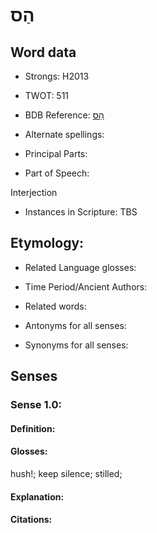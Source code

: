 # הַס

<!-- Status: S2="NeedsEdits" -->
<!-- Lexica used for edits:   -->

## Word data

* Strongs: H2013

* TWOT: 511

* BDB Reference: [הַס](rc://en/bdb/dict/e.ca.aa)

* Alternate spellings:

* Principal Parts:

* Part of Speech:

Interjection

* Instances in Scripture: TBS

## Etymology:

* Related Language glosses:

* Time Period/Ancient Authors:

* Related words:

* Antonyms for all senses:

* Synonyms for all senses:

## Senses

### Sense 1.0:

#### Definition:

#### Glosses:

hush!; keep silence; stilled; 

#### Explanation:

#### Citations:




